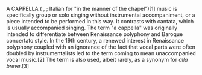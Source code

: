 A CAPPELLA ( , ; Italian for "in the manner of the chapel")[1] music is specifically group or solo singing without instrumental accompaniment, or a piece intended to be performed in this way. It contrasts with cantata, which is usually accompanied singing. The term "a cappella" was originally intended to differentiate between Renaissance polyphony and Baroque concertato style. In the 19th century, a renewed interest in Renaissance polyphony coupled with an ignorance of the fact that vocal parts were often doubled by instrumentalists led to the term coming to mean unaccompanied vocal music.[2] The term is also used, albeit rarely, as a synonym for _alla breve_.[3]
